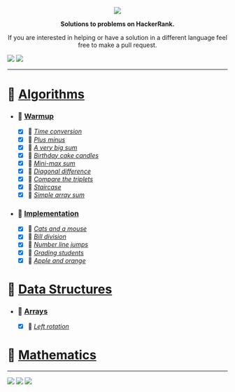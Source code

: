  
<p align="center">
	<a href="https://www.hackerrank.com/mo_shakib"><img src="https://cloud.githubusercontent.com/assets/19765741/25342064/d17a563c-28d8-11e7-83fc-763d4ab4820a.jpg" ></a>
</p>
<p align="center">
   <b> Solutions to problems on HackerRank. </b>
</p>

<p align="center">
	If you are interested in helping or have a solution in a different language feel free to make a pull request.
</p>
<p align="left">
    <img src="https://img.shields.io/badge/Language-Python-orange.svg">
    <img src="https://wakatime.com/badge/user/8e02bfd3-85d8-4d9d-88df-fa983f91ff30/project/b82b047d-1e9b-4267-a6db-5430b5c24ed5.svg">
</p>
<hr>


# 📒 [Algorithms](1.%20Algorithms)
- ### 📁 [Warmup](1.%20Algorithms//1.%20Warmup)
	- [x] 📃 [_Time conversion_](1.%20Algorithms/1.%20Warmup/Time%20Conversion.py)
	- [x] 📃 [_Plus minus_](1.%20Algorithms/1.%20Warmup/Plus%20Minus.py)
	- [x] 📃 [_A very big sum_](1.%20Algorithms/1.%20Warmup/A%20Very%20Big%20Sum.py)
	- [x] 📃 [_Birthday cake candles_](1.%20Algorithms/1.%20Warmup/Birthday%20Cake%20Candles.py)
	- [x] 📃 [_Mini-max sum_](1.%20Algorithms/1.%20Warmup/Mini-Max%20Sum.py)
	- [x] 📃 [_Diagonal difference_](1.%20Algorithms/1.%20Warmup/Diagonal%20Difference.py)
	- [x] 📃 [_Compare the triplets_](1.%20Algorithms/1.%20Warmup/Compare%20the%20Triplets.py)
	- [x] 📃 [_Staircase_](1.%20Algorithms/1.%20Warmup/Staircase.py)
	- [x] 📃 [_Simple array sum_](1.%20Algorithms/1.%20Warmup/Simple%20Array%20Sum.py)
- ### 📁 [Implementation](1.%20Algorithms//2.%20Implementation)
	- [x] 📃 [_Cats and a mouse_](1.%20Algorithms/2.%20Implementation/Cats%20and%20a%20Mouse.py)
	- [x] 📃 [_Bill division_](1.%20Algorithms/2.%20Implementation/Bill%20Division.py)
	- [x] 📃 [_Number line jumps_](1.%20Algorithms/2.%20Implementation/Number%20Line%20Jumps.py)
	- [x] 📃 [_Grading students_](1.%20Algorithms/2.%20Implementation/Grading%20Students.py)
	- [x] 📃 [_Apple and orange_](1.%20Algorithms/2.%20Implementation/Apple%20and%20Orange.py)
# 📒 [Data Structures](2.%20Data%20Structures)
- ### 📁 [Arrays](2.%20Data%20Structures//1.%20Arrays)
	- [x] 📃 [_Left rotation_](2.%20Data%20Structures/1.%20Arrays/Left%20Rotation.py)
# 📒 [Mathematics](3.%20Mathematics)

<hr><p align="left">
        <img src="https://img.shields.io/badge/Problems%20Solved-15-brightgreen.svg">
        <img src="https://img.shields.io/badge/Latest%20Update-05/09/2022-brightgreen.svg">
        <img src="https://github.com/Mo-Shakib/HackerRank/actions/workflows/README_automation.yml/badge.svg">
    </p>